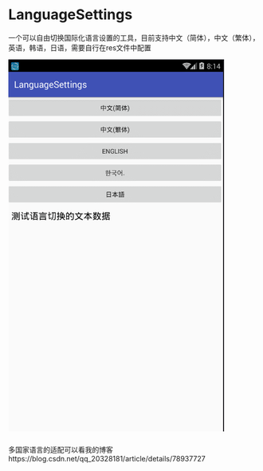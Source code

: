 # LanguageSettings
一个可以自由切换国际化语言设置的工具，目前支持中文（简体），中文（繁体），英语，韩语，日语，需要自行在res文件中配置

![image](https://github.com/AndyRenJie/LanguageSettings/blob/master/image/20180628.gif)

###
多国家语言的适配可以看我的博客https://blog.csdn.net/qq_20328181/article/details/78937727
